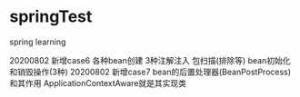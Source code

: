 # springTest
spring learning

20200802 新增case6 各种bean创建   3种注解注入  包扫描(排除等) bean初始化和销毁操作(3种)
20200802 新增case7 bean的后置处理器(BeanPostProcess)和其作用   ApplicationContextAware就是其实现类